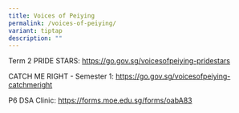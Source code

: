 ```yaml
---
title: Voices of Peiying
permalink: /voices-of-peiying/
variant: tiptap
description: ""
---
```

<p>Term 2 PRIDE STARS: <a href="https://go.gov.sg/voicesofpeiying-pridestars" rel="noopener noreferrer nofollow" target="_blank">https://go.gov.sg/voicesofpeiying-pridestars</a>
</p>
<p>CATCH ME RIGHT - Semester 1: <a href="https://go.gov.sg/voicesofpeiying-catchmeright" rel="noopener noreferrer nofollow" target="_blank">https://go.gov.sg/voicesofpeiying-catchmeright</a>
</p>
<p>P6 DSA Clinic: <a href="https://forms.moe.edu.sg/forms/oabA83" rel="noopener noreferrer nofollow" target="_blank">https://forms.moe.edu.sg/forms/oabA83</a>
</p>
<p></p>
<p></p>